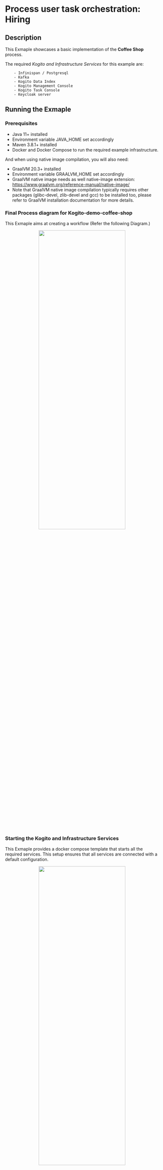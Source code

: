 # Process user task orchestration: Hiring

## Description

This Exmaple showcases a basic implementation of the **Coffee Shop** process. 


The required *Kogito and Infrastructure Services* for this example are:

        - Infinispan / Postgresql
        - Kafka
        - Kogito Data Index
        - Kogito Management Console
        - Kogito Task Console
        - Keycloak server

## Running the Exmaple

### Prerequisites

* Java 11+ installed
* Environment variable JAVA_HOME set accordingly
* Maven 3.8.1+ installed
* Docker and Docker Compose to run the required example infrastructure.

And when using native image compilation, you will also need: 
  - GraalVM 20.3+ installed
  - Environment variable GRAALVM_HOME set accordingly
  - GraalVM native image needs as well native-image extension: https://www.graalvm.org/reference-manual/native-image/
  - Note that GraalVM native image compilation typically requires other packages (glibc-devel, zlib-devel and gcc) to be installed too, please refer to GraalVM installation documentation for more details.


### Final Process diagram for Kogito-demo-coffee-shop

This Exmaple aims at creating a workflow (Refer the following Diagram.)

<p align="center"><img width=75% height=50% src="docs/images/coffee-shop-process.png"></p>


### Starting the Kogito and Infrastructure Services

This Exmaple provides a docker compose template that starts all the required services. This setup ensures that all services are connected with a default configuration.

<p align="center"><img width=75% height=50% src="docs/images/services.png"></p>



### Run Example with PostgreSQL

We will try to run this Exmaple with Postgres 

#### Compile Hiring example with profile postgresql

First thing is to compile the example with the postgresql profile executing:

For Linux and MacOS:

- Open a Terminal
- Go to the example folder and run
```sh
mvn clean install -Ppostgresql
```

#### Start infrastructure services

You should start all the services before you execute any of the **Coffee Shop** example, to do that please execute:

For Linux and MacOS:

1. Open a Terminal
2. Go to docker-compose folder
3. Run the ```startServices.sh``` script

```bash
sh ./startServices.sh
```

or

```bash
sh ./startServices.sh postgresql
```

Once all services bootstrap, the following ports will be assigned on your local machine:

- PostgreSQL: 5432
- Kafka: 9092
- Data Index: 8180
- Management Console: 8280
- Task Console: 8380
- Keycloak: 8480
- PgAdmin: 8055

> **_NOTE:_**  This step requires the project to be compiled, please consider running a ```mvn clean install``` command on the project root before running the ```startServices.sh``` script for the first time or any time you modify the project.

Once started you can simply stop all services by executing the ```docker-compose -f docker-compose-postgresql.yml stop```.

All created containers can be removed by executing the ```docker-compose -f docker-compose-postgresql.yml rm```.

#### Run the Coffee Shop example with PostgreSQL

##### Compile and Run Coffee Shop example process in Local Dev Mode

Once all the infrastructure services are ready, you can start the Coffee Shop example by doing:

- Open a Terminal
- Go to the Coffee Shop example folder
- Start the example with the command

```bash
mvn clean package quarkus:dev -Ppostgresql
```

NOTE: With dev mode of Quarkus you can take advantage of hot reload for business assets like processes, rules, decision tables and java code. No need to redeploy or restart your running application.

##### Package and Run in JVM mode

```sh
mvn clean package -Ppostgresql
java -jar target/quarkus-app/quarkus-run.jar
```

or on windows

```sh
mvn clean package -Ppostgresql
java -jar target\quarkus-app\quarkus-run.jar
```

##### Package and Run using Local Native Image
Note that this requires GRAALVM_HOME to point to a valid GraalVM installation

```sh
mvn clean package -Pnative -Ppostgresql
```

To run the generated native executable, generated in `target/`, execute

```sh
./target/./target/process-usertasks-quarkus-with-console-runner
```

### Run Example with Infinispan

#### Compile Coffee Shop example with profile infinispan

First thing is to compile the example with the infinispan profile executing:

For Linux and MacOS:

1. Open a Terminal
2. Go to the example folder and run
```sh
mvn clean install -Pinfinispan
```
#### Start infrastructure services

You should start all the services before you execute any of the **Coffee Shop** example, to do that please execute:

For Linux and MacOS:

1. Open a Terminal
2. Go to docker-compose folder
3. Run the ```startServices.sh``` script with infinispan argument

```bash
sh ./startServices.sh infinispan
```

Once all services bootstrap, the following ports will be assigned on your local machine:

- Infinispan: 11222
- Kafka: 9092
- Data Index: 8180
- Management Console: 8280
- Task Console: 8380
- Keycloak: 8480

> **_NOTE:_**  This step requires the project to be compiled, please consider running a ```mvn clean install -Pinfinispan``` command on the project root before running the ```startServices.sh infinispan``` script for the first time or any time you modify the project.

Once started you can simply stop all services by executing the ```docker-compose -f docker-compose-infinispan.yml stop```.

All created containers can be removed by executing the ```docker-compose -f docker-compose-infinispan.yml rm```.

#### Run the Coffee Shop example with Infinispan

##### Compile and Run Coffee Shop example process in Local Dev Mode

Once all the infrastructure services are ready, you can start the Coffee Shop example by doing:

- Open a Terminal
- Go to the Coffee Shop example folder
- Start the example with the command

```bash
mvn clean package quarkus:dev -Pinfinispan
```

NOTE: With dev mode of Quarkus you can take advantage of hot reload for business assets like processes, rules, decision tables and java code. No need to redeploy or restart your running application.

##### Package and Run in JVM mode

```sh
mvn clean package -Pinfinispan
java -jar target/quarkus-app/quarkus-run.jar
```

or on windows

```sh
mvn clean package -Pinfinispan
java -jar target\quarkus-app\quarkus-run.jar
```

##### Package and Run using Local Native Image
Note that this requires GRAALVM_HOME to point to a valid GraalVM installation

```sh
mvn clean package -Pnative -Pinfinispan
```

To run the generated native executable, generated in `target/`, execute

```sh
./target/./target/process-usertasks-quarkus-with-console-runner
```

### Using Keycloak as Authentication Server

In this Exmaple we'll be using [Keycloak](https://www.keycloak.org/) as *Authentication Server*. It will be started as a part of the project *Infrastructure Services*, you can check the configuration on the project [docker-compose.yml](docker-compose/docker-compose.yml) in [docker-compose](docker-compose) folder.

It will install the *Kogito Realm* that comes with a predefined set of users:
| Login         | Password   | Roles               |
| ------------- | ---------- | ------------------- |
|    admin      |   admin    | *admin*, *managers* |
|    alice      |   alice    | *user*              |
|    jdoe       |   jdoe     | *managers*          |
|    abhishek   |  abhishek  | *user*              |

Once Keycloak is started, you should be able to access your *Keycloak Server* at [localhost:8480/auth](http://localhost:8480/auth) with *admin* user.

Add an Additional User named *abhishek* which is used for Placing Order and Making Payment

### Submit a request to start new Order

Once the service is up and running you can make use of the **Coffee Shop** application by a sending request to `http://localhost:8080/coffee-shop`  with following content:
```json
{
  "orderPaid": true,
  "order": {
    "item": "MilkShake",
    "email": "abhishek@gmail.com",
    "customer": "Abhishek",
    "cardPayment": true
  }
}
```

In a Terminal you can execute this command to start a **Coffee Shop** process for the "Jon Snow" candidate:
```bash
curl -X 'POST' \
  'http://localhost:8080/coffee_shop' \
  -H 'accept: */*' \
  -H 'Content-Type: application/json' \
  -d '{
  "orderPaid": true,
  "order": {
    "item": "Milkshake",
    "email": "abhishek@gmail.com",
    "customer": "Abhishek",
    "cardPayment": true
  }
}'
```



### Access Kogito Management Console

To access the Kogito Management Console just open your browser and navigate to ``http://localhost:8280``. You'll be redirected to the *Keycloak* log in page.


> **_NOTE:_**  For more information about how to work with Kogito Management Console, please refer to the [Kogito Documentation](https://docs.jboss.org/kogito/release/latest/html_single/#con-management-console_kogito-developing-process-services) page.


### Access Kogito Task Console

To access the Kogito Task Console just open your browser and navigate to ``http://localhost:8380``. You'll be redirected to the *Keycloak* log in page.

Once there, log in with an *managers* user (for example *jdoe*) and you should be redirected to the user **Task Inbox**:


